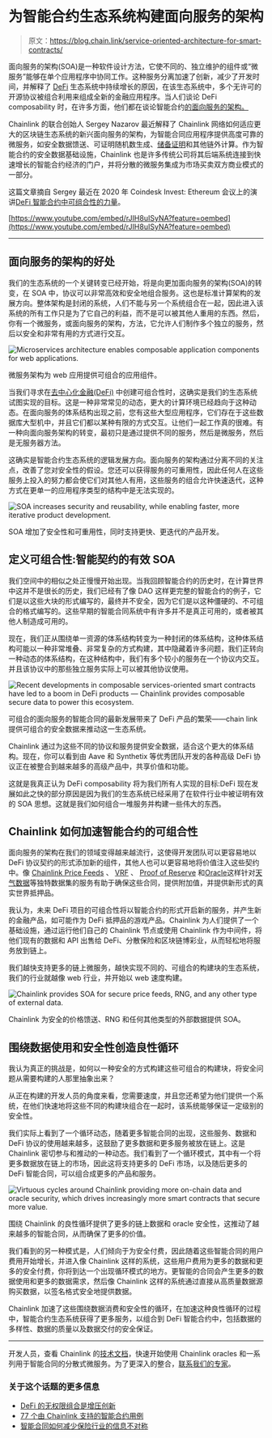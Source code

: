 # 为智能合约生态系统构建面向服务的架构

> 原文：<https://blog.chain.link/service-oriented-architecture-for-smart-contracts/>

面向服务的架构(SOA)是一种软件设计方法，它使不同的、独立维护的组件或“微服务”能够在单个应用程序中协同工作。这种服务分离加速了创新，减少了开发时间，并解释了 [DeFi](https://chain.link/education/defi) 生态系统中持续增长的原因，在该生态系统中，多个无许可的开源协议被组合利用来组成全新的金融应用程序。当人们谈论 DeFi composability 时，在许多方面，他们都在谈论智能合约[的面向服务的架构。](https://chain.link/education/smart-contracts)

Chainlink 的联合创始人 Sergey Nazarov 最近解释了 Chainlink 网络如何适应更大的区块链生态系统的新兴面向服务的架构，为智能合同应用程序提供高度可靠的微服务，如安全数据馈送、可证明随机数生成、[储备证明](https://chain.link/proof-of-reserve)和其他链外计算。作为智能合约的安全数据基础设施，Chainlink 也是许多传统公司将其后端系统连接到快速增长的智能合约经济的门户，并将分散的微服务集成为市场买卖双方商业模式的一部分。

这篇文章摘自 Sergey 最近在 2020 年 Coindesk Invest: Ethereum 会议上的演讲[DeFi 智能合约中可组合性的力量](https://www.youtube.com/watch?v=rJIH8uISyNA&feature=youtu.be)。

[https://www.youtube.com/embed/rJIH8uISyNA?feature=oembed](https://www.youtube.com/embed/rJIH8uISyNA?feature=oembed)

* * *

## 面向服务的架构的好处

我们的生态系统的一个关键转变已经开始，将是向更加面向服务的架构(SOA)的转变，在 SOA 中，协议可以非常高效和安全地组合服务。这也是标准计算架构的发展方向。整体架构是封闭的系统，人们不能与另一个系统组合在一起，因此进入该系统的所有工作只是为了它自己的利益，而不是可以被其他人重用的东西。然后，你有一个微服务，或面向服务的架构，方法，它允许人们制作多个独立的服务，然后以安全和非常有用的方式进行交互。



![Microservices architecture enables composable application components for web applications.](img/c894ba0ee504e004843d3ca77c2b4dc1.png)

<figcaption id="caption-attachment-1461" class="wp-caption-text">微服务架构为 web 应用提供可组合的应用组件。</figcaption>





当我们寻求在[去中心化金融(DeFi)](https://blog.chain.link/analyzing-the-defi-ecosystem-and-the-many-ways-chainlink-can-accelerate-adoption/) 中创建可组合性时，这确实是我们的生态系统试图实现的目标。这是一种非常常见的动态，更大的计算环境已经趋向于这种动态。在面向服务的体系结构出现之前，您有这些大型应用程序，它们存在于这些数据库大型机中，并且它们都以某种有限的方式交互。让他们一起工作真的很难。有一种向面向服务架构的转变，最初只是通过提供不同的服务，然后是微服务，然后是无服务器方法。

这确实是智能合约生态系统的逻辑发展方向。面向服务的架构通过分离不同的关注点，改善了您对安全性的假设。您还可以获得服务的可重用性，因此任何人在这些服务上投入的努力都会使它们对其他人有用，这些服务的组合允许快速迭代，这种方式在更单一的应用程序类型的结构中是无法实现的。



![SOA increases security and reusability, while enabling faster, more iterative product development.](img/3c82aa9f5992ad6240c64bda12a4972b.png)

<figcaption id="caption-attachment-1460" class="wp-caption-text">SOA 增加了安全性和可重用性，同时支持更快、更迭代的产品开发。</figcaption>





## 定义可组合性:智能契约的有效 SOA

我们空间中的相似之处正慢慢开始出现。当我回顾智能合约的历史时，在计算世界中这并不是很长的历史，我们已经有了像 DAO 这样更完整的智能合约的例子，它们是以这些大块的形式编写的，最终并不安全，因为它们是以这种僵硬的、不可组合的格式编写的。这些早期的智能合同系统中有许多并不是真正可用的，或者被其他人制造成可用的。

现在，我们正从围绕单一资源的体系结构转变为一种封闭的体系结构，这种体系结构可能以一种非常堆叠、非常复杂的方式构建，其中隐藏着许多问题，我们正转向一种动态的体系结构，在这种结构中，我们有多个较小的服务在一个协议内交互。并且该协议中的那些独立服务实际上可以被其他协议使用。



![Recent developments in composable services-oriented smart contracts have led to a boom in DeFi products — Chainlink provides composable secure data to power this ecosystem.](img/50349b5eb6b76a992b950ca44999c975.png)

<figcaption id="caption-attachment-1459" class="wp-caption-text">可组合的面向服务的智能合同的最新发展带来了 DeFi 产品的繁荣——chain link 提供可组合的安全数据来推动这一生态系统。</figcaption>





Chainlink 通过为这些不同的协议和服务提供安全数据，适合这个更大的体系结构。现在，你可以看到由 Aave 和 Synthetix 等优秀团队开发的各种高级 DeFi 协议正在被整合到越来越多的高级产品中，共享价值和功能。

这就是我真正认为 DeFi composability 将为我们所有人实现的目标:DeFi 现在发展如此之快的部分原因是因为我们的生态系统已经采用了在软件行业中被证明有效的 SOA 思想。这就是我们如何组合一堆服务并构建一些伟大的东西。

## Chainlink 如何加速智能合约的可组合性

面向服务的架构在我们的领域变得越来越流行，这使得开发团队可以更容易地以 DeFi 协议契约的形式添加新的组件，其他人也可以更容易地将价值注入这些契约中。像 [Chainlink Price Feeds](https://chain.link/solutions/defi) 、 [VRF](https://blog.chain.link/chainlink-vrf-now-live-on-ethereum-mainnet/) 、 [Proof of Reserve](https://blog.chain.link/chainlink-proof-of-reserve-bringing-transparency-to-defi-collateral/) 和[Oracle](https://chain.link/education/blockchain-oracles)这样针对[天气数据](https://arbolmarket.medium.com/businesses-and-farmers-can-now-hedge-weather-risk-through-the-arbol-platform-and-chainlink-data-d6f36506146c)等独特数据集的服务有助于确保这些合同，提供附加值，并提供新形式的真实世界抵押品。

我认为，未来 DeFi 项目的可组合性将以智能合约的形式开启新的服务，并产生新的金融产品，如可能作为 DeFi 抵押品的游戏产品。Chainlink 为人们提供了一个基础设施，通过运行他们自己的 Chainlink 节点或使用 Chainlink 作为中间件，将他们现有的数据和 API 出售给 DeFi、分散保险和区块链博彩业，从而轻松地将服务放到链上。

我们越快支持更多的链上微服务，越快实现不同的、可组合的构建块的生态系统，我们的行业就越像 web 行业，并开始以 web 速度构建。



![Chainlink provides SOA for secure price feeds, RNG, and any other type of external data.](img/17685d2b74e0a58ae104c6c78f89b922.png)

<figcaption id="caption-attachment-1458" class="wp-caption-text">Chainlink 为安全的价格馈送、RNG 和任何其他类型的外部数据提供 SOA。</figcaption>





## 围绕数据使用和安全性创造良性循环

我认为真正的挑战是，如何以一种安全的方式构建这些可组合的构建块，将安全问题从需要构建的人那里抽象出来？

从正在构建的开发人员的角度来看，您需要速度，并且您还希望为他们提供一个系统，在他们快速地将这些不同的构建块组合在一起时，该系统能够保证一定级别的安全性。

我们实际上看到了一个循环动态，随着更多智能合同的出现，这些服务、数据和 DeFi 协议的使用越来越多，这鼓励了更多数据和更多服务被放在链上。这是 Chainlink 密切参与和推动的一种动态。我们看到了一个循环模式，其中有一个将更多数据放在链上的市场，因此这将支持更多的 DeFi 市场，以及随后更多的 DeFi 智能合同，可以组合成更多的产品和服务。



![Virtuous cycles around Chainlink providing more on-chain data and oracle security, which drives increasingly more smart contracts that secure more value.](img/43c8e16b218cdb2449e25ac6043fbc6e.png)

<figcaption id="caption-attachment-1457" class="wp-caption-text">围绕 Chainlink 的良性循环提供了更多的链上数据和 oracle 安全性，这推动了越来越多的智能合同，从而确保了更多的价值。</figcaption>





我们看到的另一种模式是，人们倾向于为安全付费，因此随着这些智能合同的用户费用开始增长，并进入像 Chainlink 这样的系统，这些用户费用为更多的数据和更多的安全付费，你将到达一个出现循环模式的地方。更智能的合同会产生更多的数据使用和更多的数据需求，然后像 Chainlink 这样的系统通过直接从高质量数据源购买数据，以签名格式安全地提供数据。

Chainlink 加速了这些围绕数据消费和安全性的循环，在加速这种良性循环的过程中，智能合约生态系统获得了更多服务，以组合到 DeFi 智能合约中，包括数据的多样性、数据的质量以及数据交付的安全保证。

* * *

开发人员，查看 Chainlink 的[技术文档](https://docs.chain.link/)，快速开始使用 Chainlink oracles 和一系列用于智能合同的分散式微服务。为了更深入的整合，[联系我们的专家](https://chainlink.typeform.com/to/gEwrPO)。

### 关于这个话题的更多信息

*   [DeFi 的无权限组合是增压创新](https://blog.chain.link/defis-permissionless-composability-is-supercharging-innovation/)
*   [77 个由 Chainlink 支持的智能合约用例](https://blog.chain.link/44-ways-to-enhance-your-smart-contract-with-chainlink/)
*   [智能合同如何减少保险行业的信息不对称](https://blog.chain.link/blockchain-insurance/)